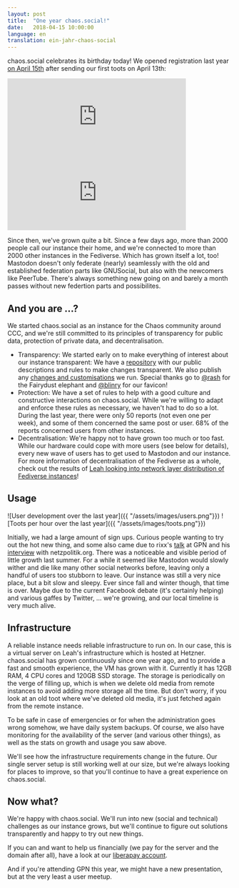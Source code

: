 ```yaml
---
layout: post
title:  "One year chaos.social!"
date:   2018-04-15 10:00:00
language: en
translation: ein-jahr-chaos-social
---
```


chaos.social celebrates its birthday today! We opened registration last year [on April 15th](https://chaos.social/@ordnung/1003) after sending our first toots on April 13th:  

<div class="toot two-toots">
<iframe src="https://chaos.social/@rami/1/embed" class="mastodon-embed" style="max-width: 100%; border: 0" width="400" height="170"></iframe><script src="https://chaos.social/embed.js" async="async"></script>
<iframe src="https://chaos.social/@rixx/2/embed" class="mastodon-embed" style="max-width: 100%; border: 0" width="400" height="170"></iframe><script src="https://chaos.social/embed.js" async="async"></script>
</div>

Since then, we've grown quite a bit. Since a few days ago, more than 2000 people call our instance their home, and we're connected to more than 2000 other instances in the Fediverse. Which has grown itself a lot, too! Mastodon doesn't only federate (nearly) seamlessly with the old and established federation parts like GNUSocial, but also with the newcomers like PeerTube. There's always something new going on and barely a month passes without new federtion parts and possibilites.

## And you are  …?

We started chaos.social as an instance for the Chaos community around CCC, and we're still committed to its principles of transparency for public data, protection of private data, and decentralisation.
* Transparency: We started early on to make everything of interest about our instance transparent: We have a [repository](https://github.com/chaossocial/about) with our public descriptions and rules to make changes transparent. We also publish any [changes and customisations](https://github.com/chaossocial/custom) we run. Special thanks go to [@rash](https://chaos.social/@rash) for the Fairydust elephant and [@blinry](https://chaos.social/@blinry) for our favicon!
* Protection: We have a set of rules to help with a good culture and constructive interactions on chaos.social. While we're willing to adapt and enforce these rules as necessary, we haven't had to do so a lot. During the last year, there were only 50 reports (not even one per week), and some of them concerned the same post or user. 68% of the reports concerned users from other instances.
* Decentralisation: We're happy not to have grown too much or too fast. While our hardware could cope with more users (see below for details), every new wave of users has to get used to Mastodon and our instance. For more information of decentralisation of the Fediverse as a whole, check out the results of [Leah looking into network layer distribution of Fediverse instances](https://chaos.social/@leah/99837391793032137)!

## Usage


![User development over the last year]({{ "/assets/images/users.png"}})
![Toots per hour over the last year]({{ "/assets/images/toots.png"}})

Initially, we had a large amount of sign ups. Curious people wanting to try out the hot new thing, and some also came due to rixx's [talk](https://media.ccc.de/v/gpn17-8575-mammut_statt_vogel) at GPN and his [interview](https://netzpolitik.org/2017/interview-die-anfangsphase-des-alternativen-sozialen-netzwerks-mastodon-ist-vorueber/) with netzpolitik.org.
There was a noticeable and visible period of little growth last summer. For a while it seemed like Mastodon would slowly wither and die like many other social networks before, leaving only a handful of users too stubborn to leave. Our instance was still a very nice place, but a bit slow and sleepy. Ever since fall and winter though, that time is over. Maybe due to the current Facebook debate (it's certainly helping) and various gaffes by Twitter, … we're growing, and our local timeline is very much alive.

## Infrastructure

A reliable instance needs reliable infrastructure to run on. In our case, this is a virtual server on Leah's infrastructure which is hosted at Hetzner. chaos.social has grown continuously since one year ago, and to provide a fast and smooth experience, the VM has grown with it. Currently it has 12GB RAM, 4 CPU cores and 120GB SSD storage. The storage is periodically on the verge of filling up, which is when we delete old media from remote instances to avoid adding more storage all the time. But don't worry, if you look at an old toot where we've deleted old media, it's just fetched again from the remote instance.

To be safe in case of emergencies or for when the administration goes wrong somehow, we have daily system backups. Of course, we also have monitoring for the availability of the server (and various other things), as well as the stats on growth and usage you saw above.

We'll see how the infrastructure requirements change in the future. Our single server setup is still working well at our size, but we're always looking for places to improve, so that you'll continue to have a great experience on chaos.social.

## Now what?

We're happy with chaos.social. We'll run into new (social and technical) challenges as our instance grows, but we'll continue to figure out solutions transparently and happy to try out new things.

If you can and want to help us financially (we pay for the server and the domain after all), have a look at our [liberapay account](https://liberapay.com/chaos.social/).

And if you're attending GPN this year, we might have a new presentation, but at the very least a user meetup.
